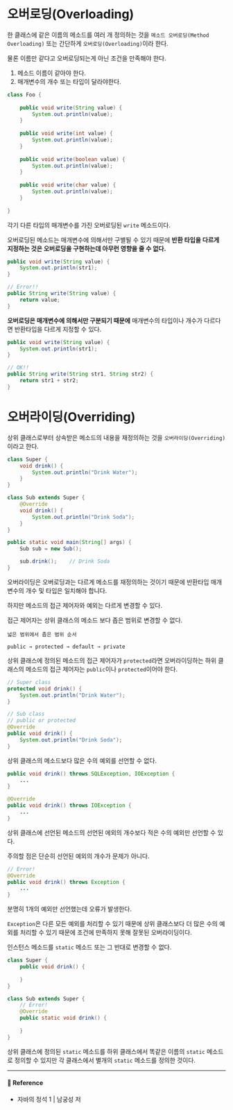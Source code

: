 # 오버로딩(Overloading)  

한 클래스에 같은 이름의 메소드를 여러 개 정의하는 것을 `메소드 오버로딩(Method Overloading)` 또는 간단하게 `오버로딩(Overloading)`이라 한다.  

물론 이름만 같다고 오버로딩되는게 아닌 조건을 만족해야 한다.  

1. 메소드 이름이 같아야 한다.
2. 매개변수의 개수 또는 타입이 달라야한다.

```java
class Foo {
    
    public void write(String value) {
        System.out.println(value);
    }
    
    public void write(int value) {
        System.out.println(value);
    }
    
    public void write(boolean value) {
        System.out.println(value);
    }
    
    public void write(char value) {
        System.out.println(value);
    }
    
}
```

각기 다른 타입의 매개변수를 가진 오버로딩된 `write` 메소드이다.  

오버로딩된 메소드는 매개변수에 의해서만 구별될 수 있기 때문에 **반환 타입을 다르게 지정하는 것은 오버로딩을 구현하는데 아무런 영향을 줄 수 없다.**  

```java
public void write(String value) {
    System.out.println(str1);
}

// Error!! 
public String write(String value) {
    return value;
}
```

**오버로딩은 매개변수에 의해서만 구분되기 때문에** 매개변수의 타입이나 개수가 다르다면 반환타입을 다르게 지정할 수 있다.  

```java
public void write(String value) {
    System.out.println(str1);
}

// OK!!
public String write(String str1, String str2) {
    return str1 + str2;
}
```

# 오버라이딩(Overriding)  

상위 클래스로부터 상속받은 메소드의 내용을 재정의하는 것을 `오버라이딩(Overriding)`이라고 한다.  

```java
class Super {
    void drink() {
        System.out.println("Drink Water");
    }
}

class Sub extends Super {
    @Override
    void drink() {
        System.out.println("Drink Soda");
    }
}

public static void main(String[] args) {
    Sub sub = new Sub();

    sub.drink();    // Drink Soda
}
```

오버라이딩은 오버로딩과는 다르게 메소드를 재정의하는 것이기 때문에 반환타입 매개변수의 개수 및 타입은 일치해야 합니다.  

하지만 메소드의 접근 제어자와 예외는 다르게 변경할 수 있다.  

접근 제어자는 상위 클래스의 메소드 보다 좁은 범위로 변경할 수 없다.  

```text
넓은 범위에서 좁은 범위 순서

public → protected → default → private
```

상위 클래스에 정의된 메소드의 접근 제어자가 `protected`라면 오버라이딩하는 하위 클래스의 메소드의 접근 제어자는 `public`이나 `protected`이어야 한다.  

```java
// Super class
protected void drink() {
    System.out.println("Drink Water");
}

// Sub class
// public or protected
@Override
public void drink() {
    System.out.println("Drink Soda");
}
```

상위 클래스의 메소드보다 많은 수의 예외를 선언할 수 없다.  

```java
public void drink() throws SQLException, IOException {
    ...
}

@Override
public void drink() throws IOException {
    ...
}
```
상위 클래스에 선언된 메소드의 선언된 에외의 개수보다 적은 수의 예외만 선언할 수 있다.  

주의할 점은 단순히 선언된 예외의 개수가 문제가 아니다.  

```java
// Error!
@Override
public void drink() throws Exception {
    ...
}
```

분명히 1개의 예외만 선언했는데 오류가 발생한다.  

`Exception`은 다른 모든 예외를 처리할 수 있기 때문에 상위 클래스보다 더 많은 수의 예외를 처리할 수 있기 때문에 조건에 만족하지 못해 잘못된 오버라이딩이다.  

인스턴스 메소드를 `static` 메소드 또는 그 반대로 변경할 수 없다.  

```java
class Super {
    public void drink() {
        
    }    
}

class Sub extends Super {
    // Error!
    @Override
    public static void drink() {
        
    }
}
```

상위 클래스에 정의된 `static` 메소드를 하위 클래스에서 똑같은 이름의 `static` 메소드로 정의할 수 있지만 각 클래스에서 별개의 `static` 메소드를 정의한 것이다.  

---

#### 📌 Reference  

- 자바의 정석 1 | 남궁성 저